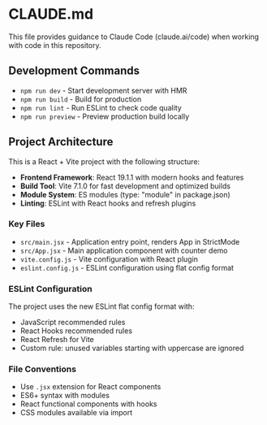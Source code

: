 # CLAUDE.md

This file provides guidance to Claude Code (claude.ai/code) when working with code in this repository.

## Development Commands

- `npm run dev` - Start development server with HMR
- `npm run build` - Build for production
- `npm run lint` - Run ESLint to check code quality
- `npm run preview` - Preview production build locally

## Project Architecture

This is a React + Vite project with the following structure:

- **Frontend Framework**: React 19.1.1 with modern hooks and features
- **Build Tool**: Vite 7.1.0 for fast development and optimized builds
- **Module System**: ES modules (type: "module" in package.json)
- **Linting**: ESLint with React hooks and refresh plugins

### Key Files

- `src/main.jsx` - Application entry point, renders App in StrictMode
- `src/App.jsx` - Main application component with counter demo
- `vite.config.js` - Vite configuration with React plugin
- `eslint.config.js` - ESLint configuration using flat config format

### ESLint Configuration

The project uses the new ESLint flat config format with:
- JavaScript recommended rules
- React Hooks recommended rules
- React Refresh for Vite
- Custom rule: unused variables starting with uppercase are ignored

### File Conventions

- Use `.jsx` extension for React components
- ES6+ syntax with modules
- React functional components with hooks
- CSS modules available via import
